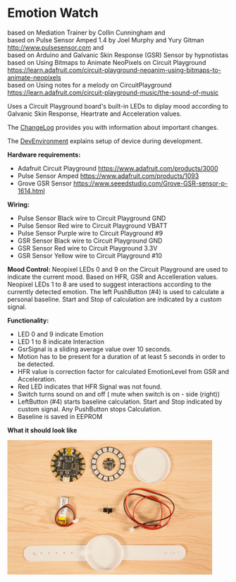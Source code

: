 # Emotion Watch

 based on Mediation Trainer by Collin Cunningham and  
 based on Pulse Sensor Amped 1.4 by Joel Murphy and Yury Gitman http://www.pulsesensor.com and  
 based on Arduino and Galvanic Skin Response (GSR) Sensor by hypnotistas  
 based on Using Bitmaps to Animate NeoPixels on Circuit Playground https://learn.adafruit.com/circuit-playground-neoanim-using-bitmaps-to-animate-neopixels  
 based on Using notes for a melody on CircuitPlayground https://learn.adafruit.com/circuit-playground-music/the-sound-of-music
 

 Uses a Circuit Playground board's built-in LEDs to diplay mood according to Galvanic Skin Response, Heartrate and Acceleration values.
 
 The [ChangeLog](doc/CHANGELOG.md) provides you with information about important changes.
 
 The [DevEnvironment](doc/HOWTO.md) explains setup of device during development.
 
**Hardware requirements:**
 - Adafruit Circuit Playground https://www.adafruit.com/products/3000
 - Pulse Sensor Amped https://www.adafruit.com/products/1093
 - Grove GSR Sensor https://www.seeedstudio.com/Grove-GSR-sensor-p-1614.html

**Wiring:**
 - Pulse Sensor Black wire to Circuit Playground GND
 - Pulse Sensor Red wire to Circuit Playground VBATT
 - Pulse Sensor Purple wire to Circuit Playground #9
 - GSR Sensor Black wire to Circuit Playground GND
 - GSR Sensor Red wire to Circuit Playground 3.3V
 - GSR Sensor Yellow wire to Circuit Playground #10

**Mood Control:**
 Neopixel LEDs 0 and 9 on the Circuit Playground are used to indicate the current mood. Based on HFR, GSR and Accelleration values.
 Neopixel LEDs 1 to 8 are used to suggest interactions according to the currently detected emotion.
 The left PushButton (#4) is used to calculate a personal baseline. Start and Stop of calculation are indicated by a custom signal.

**Functionality:**
- LED 0 and 9 indicate Emotion
- LED 1 to 8 indicate Interaction
- GsrSignal is a sliding average value over 10 seconds.
- Motion has to be present for a duration of at least 5 seconds in order to be detected.
- HFR value is correction factor for calculated EmotionLevel from GSR and Acceleration.
- Red LED indicates that HFR Signal was not found.
- Switch turns sound on and off ( mute when switch is on - side (right))
- LeftButton (#4) starts baseline calculation. Start and Stop indicated by custom signal. Any PushButton stops Calculation.
- Baseline is saved in EEPROM
 
 
**What it should look like**

![Idea](https://github.com/loaded02/Emotion_Watch/raw/master/doc/screenshot_1.png)
